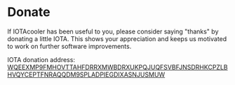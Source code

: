 # Donate

If IOTAcooler has been useful to you, please consider saying "thanks" by donating a little IOTA. This shows your appreciation and keeps us motivated to work on further software improvements.

IOTA donation address:
[WQEEXMP9FMHOVTTAHFDRRXMWBDRXUKPQJUQFSVBFJNSDRHKCPZLBHVQYCEPTFNRAQQDM9SPLADPIEGDIXASNJUSMUW](https://thetangle.org/address/WQEEXMP9FMHOVTTAHFDRRXMWBDRXUKPQJUQFSVBFJNSDRHKCPZLBHVQYCEPTFNRAQQDM9SPLADPIEGDIX)
